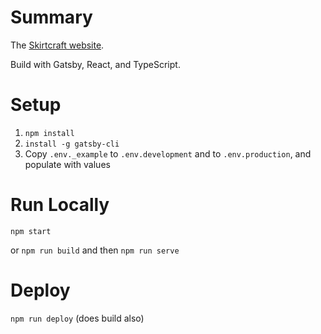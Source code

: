 # Summary

The [Skirtcraft website](https://skirtcraft.com).

Build with Gatsby, React, and TypeScript.

# Setup

1. `npm install`
2. `install -g gatsby-cli`
3. Copy `.env._example` to `.env.development` and to `.env.production`, and populate with values

# Run Locally

`npm start`

or `npm run build` and then `npm run serve`

# Deploy

`npm run deploy` (does build also)
